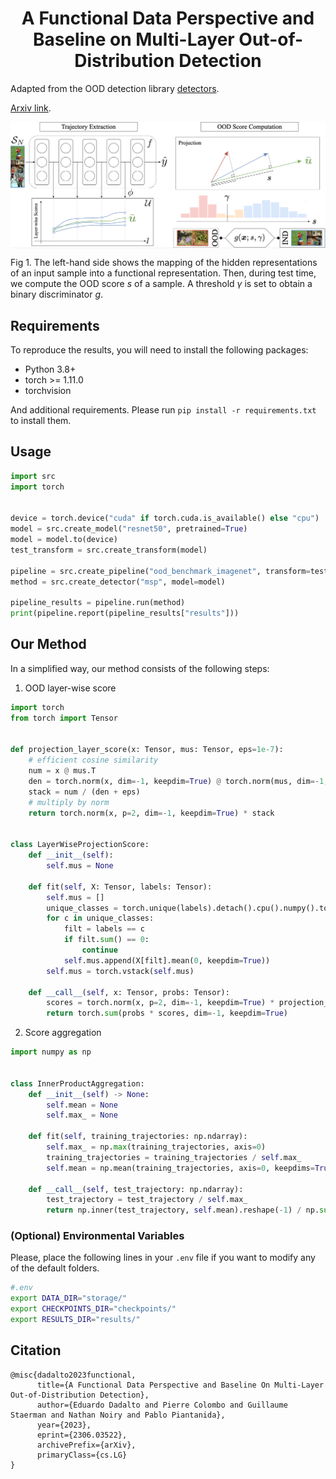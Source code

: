<h1 align="center">
A Functional Data Perspective and Baseline on Multi-Layer Out-of-Distribution Detection
</h1>

Adapted from the OOD detection library [detectors](https://www.github.com/edadaltocg/detectors).

[Arxiv link](https://arxiv.org/abs/2306.03522).

<img src="images/main_diagram.png" align="center">

Fig 1. The left-hand side shows the mapping of the hidden representations of an input sample into a functional representation. Then, during test time, we compute the OOD score $s$ of a sample. A threshold $\gamma$ is set to obtain a binary discriminator $g$.

## Requirements

To reproduce the results, you will need to install the following packages:

- Python 3.8+
- torch >= 1.11.0
- torchvision

And additional requirements. Please run `pip install -r requirements.txt` to install them.

## Usage

```python
import src
import torch


device = torch.device("cuda" if torch.cuda.is_available() else "cpu")
model = src.create_model("resnet50", pretrained=True)
model = model.to(device)
test_transform = src.create_transform(model)

pipeline = src.create_pipeline("ood_benchmark_imagenet", transform=test_transform)
method = src.create_detector("msp", model=model)

pipeline_results = pipeline.run(method)
print(pipeline.report(pipeline_results["results"]))
```

## Our Method

In a simplified way, our method consists of the following steps:

1. OOD layer-wise score

```python
import torch
from torch import Tensor


def projection_layer_score(x: Tensor, mus: Tensor, eps=1e-7):
    # efficient cosine similarity
    num = x @ mus.T
    den = torch.norm(x, dim=-1, keepdim=True) @ torch.norm(mus, dim=-1, keepdim=True).T
    stack = num / (den + eps)
    # multiply by norm
    return torch.norm(x, p=2, dim=-1, keepdim=True) * stack


class LayerWiseProjectionScore:
    def __init__(self):
        self.mus = None

    def fit(self, X: Tensor, labels: Tensor):
        self.mus = []
        unique_classes = torch.unique(labels).detach().cpu().numpy().tolist()
        for c in unique_classes:
            filt = labels == c
            if filt.sum() == 0:
                continue
            self.mus.append(X[filt].mean(0, keepdim=True))
        self.mus = torch.vstack(self.mus)

    def __call__(self, x: Tensor, probs: Tensor):
        scores = torch.norm(x, p=2, dim=-1, keepdim=True) * projection_layer_score(x, self.mus.to(x.device))
        return torch.sum(probs * scores, dim=-1, keepdim=True)
```

2. Score aggregation

```python
import numpy as np


class InnerProductAggregation:
    def __init__(self) -> None:
        self.mean = None
        self.max_ = None

    def fit(self, training_trajectories: np.ndarray):
        self.max_ = np.max(training_trajectories, axis=0)
        training_trajectories = training_trajectories / self.max_
        self.mean = np.mean(training_trajectories, axis=0, keepdims=True)

    def __call__(self, test_trajectory: np.ndarray):
        test_trajectory = test_trajectory / self.max_
        return np.inner(test_trajectory, self.mean).reshape(-1) / np.sum(self.mean**2)
```

### (Optional) Environmental Variables

Please, place the following lines in your `.env` file if you want to modify any of the default folders.

```bash
#.env
export DATA_DIR="storage/"
export CHECKPOINTS_DIR="checkpoints/"
export RESULTS_DIR="results/"
```

## Citation

```
@misc{dadalto2023functional,
      title={A Functional Data Perspective and Baseline On Multi-Layer Out-of-Distribution Detection}, 
      author={Eduardo Dadalto and Pierre Colombo and Guillaume Staerman and Nathan Noiry and Pablo Piantanida},
      year={2023},
      eprint={2306.03522},
      archivePrefix={arXiv},
      primaryClass={cs.LG}
}
```
